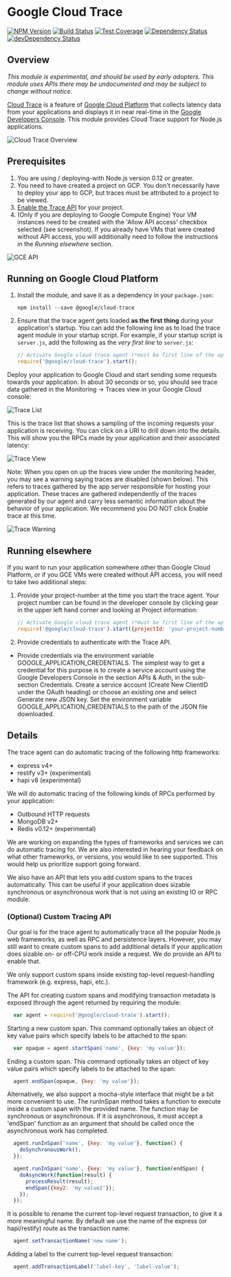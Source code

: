 # Google Cloud Trace

[![NPM Version][npm-image]][npm-url]
[![Build Status][travis-image]][travis-url]
[![Test Coverage][coveralls-image]][coveralls-url]
[![Dependency Status][david-image]][david-url]
[![devDependency Status][david-dev-image]][david-dev-url]

## Overview

*This module is experimental, and should be used by early adopters. This module uses APIs there may be undocumented and may be subject to change without notice.*

[Cloud Trace](https://cloud.google.com/cloud-trace/) is a feature of [Google Cloud Platform](https://cloud.google.com/) that collects latency data from your applications and displays it in near real-time in the [Google Developers Console](https://console.developers.google.com/?_ga=1.258049870.576536942.1443543237). This module provides Cloud Trace support for Node.js applications.

![Cloud Trace Overview](doc/images/cloud-trace-overview-page.png)

## Prerequisites
1. You are using / deploying-with Node.js version 0.12 or greater.
1. You need to have created a project on GCP. You don't necessarily have to deploy your app to GCP, but traces must be attributed to a project to be viewed.
1. [Enable the Trace API](https://console.developers.google.com/flows/enableapi?apiid=cloudtrace) for your project.
1. (Only if you are deploying to Google Compute Engine) Your VM instances need to be created with the 'Allow API access' checkbox selected (see screenshot). If you already have VMs that were created without API access, you will additionally need to follow the instructions in the *Running elsewhere* section.

![GCE API](doc/images/gce.png?raw=true)

## Running on Google Cloud Platform
1. Install the module, and save it as a dependency in your `package.json`:

   `npm install --save @google/cloud-trace`
1. Ensure that the trace agent gets loaded **as the first thing** during your application's startup. You can add the following line as to load the trace agent module in your startup script. For example, if your startup script is `server.js`, add the following as the *very first line* to `server.js`:

   ``` javascript
   // Activate Google cloud trace agent (*must be first line of the app*)
   require('@google/cloud-trace').start();
   ```

Deploy your application to Google Cloud and start sending some requests towards your application. In about 30 seconds or so, you should see trace data gathered in the Monitoring -> Traces view in your Google Cloud console:

![Trace List](doc/images/tracelist.png?raw=true)

This is the trace list that shows a sampling of the incoming requests your application is receiving. You can click on a URI to drill down into the details. This will show you the RPCs made by your application and their associated latency:

![Trace View](doc/images/traceview.png?raw=true)

Note: When you open on up the traces view under the monitoring header, you may see a warning saying traces are disabled (shown below). This refers to traces gathered by the app server responsible for hosting your application. These traces are gathered independently of the traces generated by our agent and carry less semantic information about the behavior of your application. We recommend you DO NOT click Enable trace at this time.

![Trace Warning](doc/images/butterbar.png?raw=true)

## Running elsewhere

If you want to run your application somewhere other than Google Cloud Platform, or if you GCE VMs were created without API access, you will need to take two additional steps:

1. Provide your project-number at the time you start the trace agent. Your project number can be found in the developer console by clicking gear in the upper left hand corner and looking at Project information:

   ```javascript
   // Activate Google cloud trace agent (*must be first line of the app*)
   require('@google/cloud-trace').start({projectId: 'your-project-number-here'});
   ```
1. Provide credentials to authenticate with the Trace API.
  * Provide credentials via the environment variable GOOGLE\_APPLICATION\_CREDENTIALS. The simplest way to get a credential for this purpose is to create a service account using the Google Developers Console in the section APIs & Auth, in the sub-section Credentials. Create a service account (Create New ClientID under the OAuth heading) or choose an existing one and select Generate new JSON key. Set the environment variable GOOGLE\_APPLICATION\_CREDENTIALS to the path of the JSON file downloaded.

## Details

The trace agent can do automatic tracing of the following http frameworks:
* express v4+
* restify v3+ (experimental)
* hapi v8 (experimental)

We will do automatic tracing of the following kinds of RPCs performed by your application:
* Outbound HTTP requests
* MongoDB v2+
* Redis v0.12+ (experimental)

We are working on expanding the types of frameworks and services we can do automatic tracing for. We are also interested in hearing your feedback on what other frameworks, or versions, you would like to see supported. This would help us prioritize support going forward.

We also have an API that lets you add custom spans to the traces automatically. This can be useful if your application does sizable synchronous or asynchronous work that is not using an existing IO or RPC module.

### (Optional) Custom Tracing API

Our goal is for the trace agent to automatically trace all the popular Node.js web frameworks, as well as RPC and persistence layers. However, you may still want to create custom spans to add additional details if your application does sizable on- or off-CPU work inside a request. We do provide an API to enable that.

We only support custom spans inside existing top-level request-handling framework (e.g. express, hapi, etc.).

The API for creating custom spans and modifying transaction metadata is exposed through the agent returned by requiring the module:

```javascript
  var agent = require('@google/cloud-trace').start();
```

Starting a new custom span. This command optionally takes an object of key value pairs which specify labels to be attached to the span:

```javascript
  var opaque = agent.startSpan('name', {key: 'my value'});
```

Ending a custom span. This command optionally takes an object of key value pairs which specify labels to be attached to the span:

```javascript
  agent.endSpan(opaque, {key: 'my value'});
```

Alternatively, we also support a mocha-style interface that might be a bit more convenient to use. The runInSpan method takes a function to execute inside a custom span with the provided name. The function may be synchronous or asynchronous. If it is asynchronous, it must accept a 'endSpan' function as an argument that should be called once the asynchronous work has completed.

```javascript
  agent.runInSpan('name', {key: 'my value'}, function() {
    doSynchronousWork();
  });

  agent.runInSpan('name', {key: 'my value'}, function(endSpan) {
    doAsyncWork(function(result) {
      processResult(result);
      endSpan({key2: 'my value2'});
    });
  });
```

It is possible to rename the current top-level request transaction, to give it a more meaningful name. By default we use the name of the express (or hapi/restify) route as the transaction name:

```javascript
  agent.setTransactionName('new name');
```

Adding a label to the current top-level request transaction:

```javascript
  agent.addTransactionLabel('label-key', 'label-value');
```

[npm-image]: https://badge.fury.io/js/%40google%2Fcloud-trace.svg
[npm-url]: https://npmjs.org/package/@google/cloud-trace
[travis-image]: https://travis-ci.org/GoogleCloudPlatform/cloud-trace-nodejs.svg?branch=master
[travis-url]: https://travis-ci.org/GoogleCloudPlatform/cloud-trace-nodejs
[coveralls-image]: https://coveralls.io/repos/GoogleCloudPlatform/cloud-trace-nodejs/badge.svg?branch=master&service=github
[coveralls-url]: https://coveralls.io/github/GoogleCloudPlatform/cloud-trace-nodejs?branch=master
[david-image]: https://david-dm.org/GoogleCloudPlatform/cloud-trace-nodejs.svg
[david-url]: https://david-dm.org/GoogleCloudPlatform/cloud-trace-nodejs
[david-dev-image]: https://david-dm.org/GoogleCloudPlatform/cloud-trace-nodejs/dev-status.svg
[david-dev-url]: https://david-dm.org/GoogleCloudPlatform/cloud-trace-nodejs#info=devDependencies
